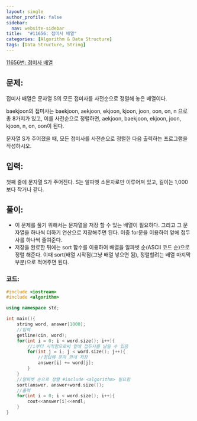```yaml
---
layout: single
author_profile: false
sidebar:
  nav: website-sidebar
title:  "#11656: 접미사 배열"
categories: [Algorithm & Data Structure]
tags: [Data Structure, String]
---
```


[11656번: 접미사 배열](https://www.acmicpc.net/problem/11656)

## 문제:

접미사 배열은 문자열 S의 모든 접미사를 사전순으로 정렬해 놓은 배열이다.

baekjoon의 접미사는 baekjoon, aekjoon, ekjoon, kjoon, joon, oon, on, n 으로 총 8가지가 있고, 이를 사전순으로 정렬하면, aekjoon, baekjoon, ekjoon, joon, kjoon, n, on, oon이 된다.

문자열 S가 주어졌을 때, 모든 접미사를 사전순으로 정렬한 다음 출력하는 프로그램을 작성하시오.

## 입력:

첫째 줄에 문자열 S가 주어진다. S는 알파벳 소문자로만 이루어져 있고, 길이는 1,000보다 작거나 같다.

## 풀이:

- 이 문제를 풀기 위해서는 문자열을 저장 할 수 있는 배열이 필요하다. 그리고 그 문자열을 하나씩 더하기 연산으로 저장해주면 된다. 이중 for문을 이용하여 앞에 접두사를 하나씩 줄여준다.
- 저장을 완료한 뒤에는 sort 함수를 이용하여 배열을 알파벳 순(ASCII 코드 순)으로 정렬 해준다. 이때 sort(배열 시작점(그냥 배열 넣으면 됨), 정렬할려는 배열 마지막 부분)으로 적어주면 된다.

### 코드:

```cpp
#include <iostream>
#include <algorithm>

using namespace std;

int main(){
	string word, answer[1000];
	//입력 
	getline(cin, word);
	for(int i = 0; i < word.size(); i++){
		//i부터 시작함으로써 앞에 접두사를 날릴 수 있음 
		for(int j = i; j < word.size(); j++){
			//정답에 문자 한개 저장 
			answer[i] += word[j];
		}
	}
	//알파벳 순으로 정렬 #include <algorithm> 필요함 
	sort(answer, answer+word.size());
	//출력
	for(int i = 0; i < word.size(); i++){
		cout<<answer[i]<<endl;
	}
}
```